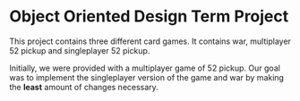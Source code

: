 # Object Oriented Design Term Project

This project contains three different card games. It contains war, multiplayer 52 pickup and singleplayer 52 pickup. 

Initially, we were provided with a multiplayer game of 52 pickup. Our goal was to implement the singleplayer version of the game and war by making the **least** amount of changes necessary. 

